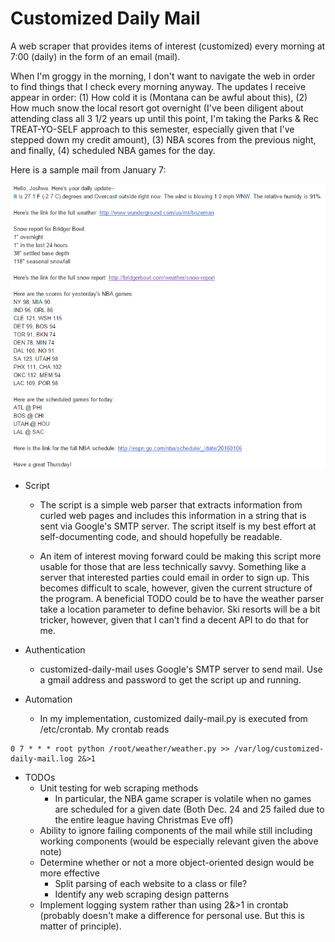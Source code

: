 # Customized Daily Mail

A web scraper that provides items of interest (customized) every morning at 7:00 (daily) in the form of an email (mail). 

When I'm groggy in the morning, I don't want to navigate the web in order to find things that I check every morning anyway. The updates I receive appear in order: (1) How cold it is (Montana can be awful about this), (2) How much snow the local resort got overnight (I've been diligent about attending class all 3 1/2 years up until this point, I'm taking the Parks & Rec TREAT-YO-SELF approach to this semester, especially given that I've stepped down my credit amount), (3) NBA scores from the previous night, and finally, (4) scheduled NBA games for the day.

Here is a sample mail from January 7:

![Sample Mail](/images/sample-mail.png)

* Script
  * The script is a simple web parser that extracts information from curled web pages and includes this information in a string that is sent via Google's SMTP server. The script itself is my best effort at self-documenting code, and should hopefully be readable.

  * An item of interest moving forward could be making this script more usable for those that are less technically savvy. Something like a server that interested parties could email in order to sign up. This becomes difficult to scale, however, given the current structure of the program. A beneficial TODO could be to have the weather parser take a location parameter to define behavior. Ski resorts will be a bit tricker, however, given that I can't find a decent API to do that for me.

* Authentication
  * customized-daily-mail uses Google's SMTP server to send mail. Use a gmail address and password to get the script up and running.

* Automation
  * In my implementation, customized daily-mail.py is executed from /etc/crontab. My crontab reads
```
0 7 * * * root python /root/weather/weather.py >> /var/log/customized-daily-mail.log 2&>1
```

* TODOs
  * Unit testing for web scraping methods
    * In particular, the NBA game scraper is volatile when no games are scheduled for a given date (Both Dec. 24 and 25 failed due to the entire league having Christmas Eve off)
  * Ability to ignore failing components of the mail while still including working components (would be especially relevant given the above note)
  * Determine whether or not a more object-oriented design would be more effective
    * Split parsing of each website to a class or file?
    * Identify any web scraping design patterns
  * Implement logging system rather than using 2&>1 in crontab (probably doesn't make a difference for personal use. But this is matter of principle).


